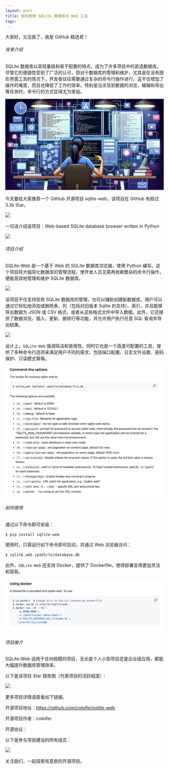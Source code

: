 ```yaml
---
layout: post
title: 轻松管理 SQLite 数据库的 Web 工具
tags: 
---
```


大家好，又见面了，我是 GitHub 精选君！

###### 背景介绍

SQLite 数据库以其轻量级和易于配置的特点，成为了许多项目中的首选数据库。尽管它的便捷性受到了广泛的认可，但对于数据库的管理和维护，尤其是在没有图形界面工具的情况下，开发者往往需要通过复杂的命令行操作进行，这不仅增加了操作的难度，而且也降低了工作的效率。特别是当涉及到数据的浏览、编辑和导出等任务时，命令行的方式显得尤为笨拙。

![](https://raw.githubusercontent.com/ZhuPeng/pic/master/mac/compress_tmp-4e3f5692f2050892a0076410f8d1193c.png)

今天要给大家推荐一个 GitHub 开源项目 sqlite-web，该项目在 GitHub 有超过 3.3k Star。

![](https://stats.deeptrain.net/repo/coleifer/sqlite-web/?theme=light)

一句话介绍该项目：Web-based SQLite database browser written in Python

![](http://media.charlesleifer.com/blog/photos/sqlite-web.png)

###### 项目介绍

SQLite-Web 是一个基于 Web 的 SQLite 数据库浏览器，使用 Python 编写。这个项目将大幅简化数据库的管理流程，使开发人员无需再依赖繁杂的命令行操作，便能高效地管理和维护 SQLite 数据库。

![](https://media.charlesleifer.com/blog/photos/im-1694620314144.png)

该项目不仅支持现有 SQLite 数据库的管理，也可以辅助创建新数据库。用户可以通过它轻松地添加或删除表、列（包括对旧版本 Sqlite 的支持）、索引，并且能够导出数据为 JSON 或 CSV 格式，或者从这些格式文件中导入数据。此外，它还提供了数据浏览、插入、更新、删除行等功能，并允许用户执行任意 SQL 查询并导出结果。

![](https://media.charlesleifer.com/blog/photos/im-1707415396996.png)

设计上，`SQLite-Web` 强调简洁和易用性，同时它也是一个高度可配置的工具，提供了多种命令行选项来满足用户不同的需求，包括端口配置、日志文件设置、密码保护、只读模式等等。

![](https://raw.githubusercontent.com/ZhuPeng/pic/master/images/compress_image-20240619232058184.png)

###### 如何使用

通过以下命令即可安装：

```sh
$ pip install sqlite-web
```

使用时，只需运行如下命令即可启动，并通过 Web 浏览器访问：

```sh
$ sqlite_web /path/to/database.db
```

此外，`SQLite-Web` 还支持 Docker，提供了 Dockerfile，使得部署变得更加灵活和容易。

![](https://raw.githubusercontent.com/ZhuPeng/pic/master/images/compress_image-20240619232107634.png)

###### 项目推介

SQLite-Web 适用于任何规模的项目，无论是个人小型项目还是企业级应用，都能大幅提升数据库管理效率。

以下是该项目 Star 趋势图（代表项目的活跃程度）：

![](https://api.star-history.com/svg?repos=coleifer/sqlite-web&type=Timeline)

更多项目详情请查看如下链接。

开源项目地址：https://github.com/coleifer/sqlite-web 

开源项目作者：coleifer

开源协议：

以下是参与项目建设的所有成员：

![](https://contrib.rocks/image?repo=coleifer/sqlite-web)

关注我们，一起探索有意思的开源项目。

